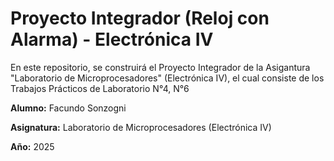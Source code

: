 # Proyecto Integrador (Reloj con Alarma) -  Electrónica IV

En este repositorio, se construirá el Proyecto Integrador de la Asigantura "Laboratorio de Microprocesadores" (Electrónica IV), el cual consiste de los Trabajos Prácticos de Laboratorio N°4, N°6

**Alumno:** Facundo Sonzogni

**Asignatura:** Laboratorio de Microprocesadores (Electrónica IV)

**Año:** 2025
